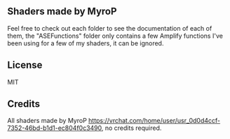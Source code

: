 ## Shaders made by MyroP

Feel free to check out each folder to see the documentation of each of them, the "ASEFunctions" folder only contains a few Amplify functions I've been using for a few of my shaders, it can be ignored.

## License

MIT

## Credits

All shaders made by MyroP https://vrchat.com/home/user/usr_0d0d4ccf-7352-46bd-b1d1-ec804f0c3490, no credits required.
